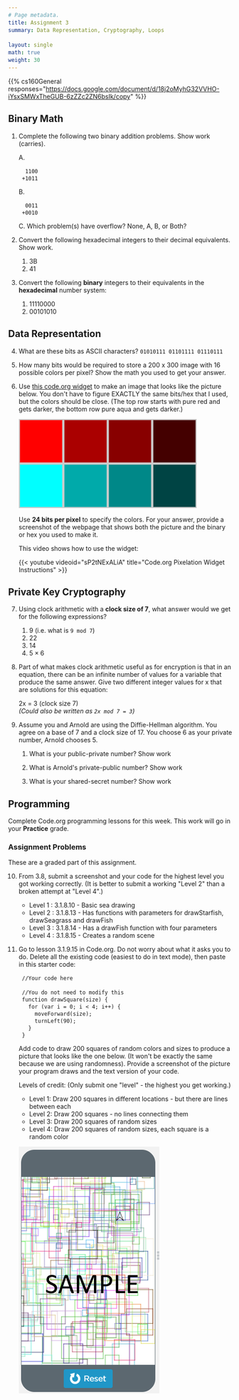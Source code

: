 ```yaml
---
# Page metadata.
title: Assignment 3
summary: Data Representation, Cryptography, Loops

layout: single
math: true
weight: 30
---
```


{{% cs160General responses="https://docs.google.com/document/d/18j2oMyhG32VVHO-iYsxSMWxTheGUB-6zZZc2ZN6bsIk/copy" %}}

## Binary Math

1. Complete the following two binary addition problems. Show work (carries).

    A.

         1100
        +1011

    B.

         0011
        +0010

    C. Which problem(s) have overflow? None, A, B, or Both?

1. Convert the following hexadecimal integers to their decimal equivalents.  Show work.
    1. 3B
    1. 41

1. Convert the following **binary** integers to their equivalents in the **hexadecimal** number system:

    1. 11110000
    1. 00101010

## Data Representation

4. What are these bits as ASCII characters? `01010111 01101111 01110111`

1. How many bits would be required to store a 200 x 300 image with 16 possible colors per pixel?
Show the math you used to get your answer.

1. Use [this code.org widget](https://studio.code.org/s/pixelation/stage/5/puzzle/1) to
    make an image that looks like the picture below. You don't have to figure EXACTLY the same
    bits/hex that I used, but the colors should be close. (The top row starts with pure red
    and gets darker, the bottom row pure aqua and gets darker.)

    ![Sample picture](squares.png)

    Use **24 bits per pixel** to specify the colors. For your answer, provide a
    screenshot of the webpage that shows both the picture
    and the binary or hex you used to make it.

    This video shows how to use the widget:

    {{< youtube videoid="sP2tNExALiA" title="Code.org Pixelation Widget Instructions" >}}

## Private Key Cryptography

7. Using clock arithmetic with a **clock size of 7**, what answer would we get for
the following expressions?
    1. 9 (i.e. what is `9 mod 7`)
    2. 22
    3. 14
    4. $\displaystyle 5\times 6$

1. Part of what makes clock arithmetic useful as for encryption is that in an equation, there
can be an infinite number of values for a variable that produce the same answer.
Give two different integer values for x that are solutions for this equation:

    2x = 3 (clock size 7)  
    *(Could also be written as `2x mod 7 = 3`)*

1. Assume you and Arnold are using the Diffie-Hellman algorithm.
You agree on a base of 7 and a clock size of 17.
You choose 6 as your private number, Arnold chooses 5.

    1. What is your public-private number? Show work

    1. What is Arnold's private-public number? Show work

    1. What is your shared-secret number? Show work

## Programming

Complete Code.org programming lessons for this week. This work will go in your
**Practice** grade.

### Assignment Problems

These are a graded part of this assignment.

10. From 3.8, submit a screenshot and your code for the highest level you got working correctly.
 (It is better to submit a working "Level 2" than a broken attempt at "Level 4".)

    * Level 1 : 3.1.8.10 - Basic sea drawing
    * Level 2 : 3.1.8.13 - Has functions with parameters for drawStarfish, drawSeagrass and drawFish
    * Level 3 : 3.1.8.14 - Has a drawFish function with four parameters
    * Level 4 : 3.1.8.15 - Creates a random scene

1. Go to lesson 3.1.9.15 in Code.org. Do not worry about what it asks you to do.
Delete all the existing code (easiest to do in text mode), then paste in this starter code:

        //Your code here
        
        //You do not need to modify this
        function drawSquare(size) {
          for (var i = 0; i < 4; i++) {
            moveForward(size);
            turnLeft(90);
          }
        }

    Add code to draw 200 squares of random colors and sizes to produce a picture that looks
    like the one below. (It won't be exactly the same because we are using randomness).
    Provide a screenshot of the picture your program draws and the text version of your code.

    Levels of credit: (Only submit one "level" - the highest you get working.)

    * Level 1: Draw 200 squares in different locations - but there are lines between each
    * Level 2: Draw 200 squares - no lines connecting them
    * Level 3: Draw 200 squares of random sizes
    * Level 4: Draw 200 squares of random sizes, each square is a random color  
     
    ![Sample picture](random_squares.png)
